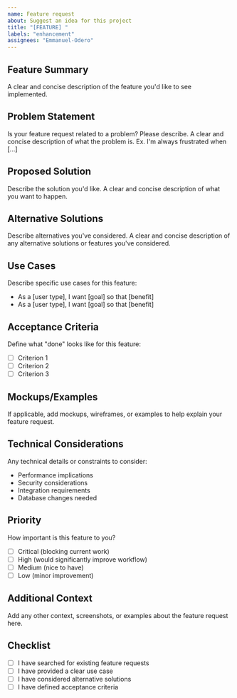```yaml
---
name: Feature request
about: Suggest an idea for this project
title: "[FEATURE] "
labels: "enhancement"
assignees: "Emmanuel-Odero"
---
```


## Feature Summary

A clear and concise description of the feature you'd like to see implemented.

## Problem Statement

Is your feature request related to a problem? Please describe.
A clear and concise description of what the problem is. Ex. I'm always frustrated when [...]

## Proposed Solution

Describe the solution you'd like.
A clear and concise description of what you want to happen.

## Alternative Solutions

Describe alternatives you've considered.
A clear and concise description of any alternative solutions or features you've considered.

## Use Cases

Describe specific use cases for this feature:

- As a [user type], I want [goal] so that [benefit]
- As a [user type], I want [goal] so that [benefit]

## Acceptance Criteria

Define what "done" looks like for this feature:

- [ ] Criterion 1
- [ ] Criterion 2
- [ ] Criterion 3

## Mockups/Examples

If applicable, add mockups, wireframes, or examples to help explain your feature request.

## Technical Considerations

Any technical details or constraints to consider:

- Performance implications
- Security considerations
- Integration requirements
- Database changes needed

## Priority

How important is this feature to you?

- [ ] Critical (blocking current work)
- [ ] High (would significantly improve workflow)
- [ ] Medium (nice to have)
- [ ] Low (minor improvement)

## Additional Context

Add any other context, screenshots, or examples about the feature request here.

## Checklist

- [ ] I have searched for existing feature requests
- [ ] I have provided a clear use case
- [ ] I have considered alternative solutions
- [ ] I have defined acceptance criteria
